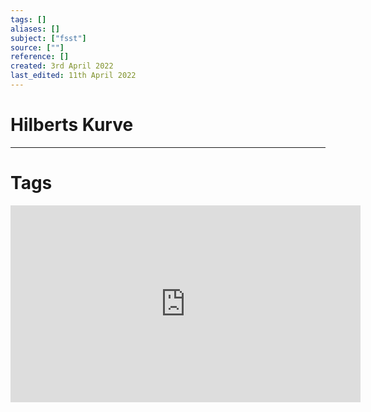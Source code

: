 ```yaml
---
tags: []
aliases: []
subject: ["fsst"]
source: [""]
reference: []
created: 3rd April 2022
last_edited: 11th April 2022
---
```


# Hilberts Kurve

---
# Tags
<iframe width="560" height="315" src="https://www.youtube.com/embed/3s7h2MHQtxc" title="YouTube video player" frameborder="0" allow="accelerometer; autoplay; clipboard-write; encrypted-media; gyroscope; picture-in-picture" allowfullscreen></iframe>